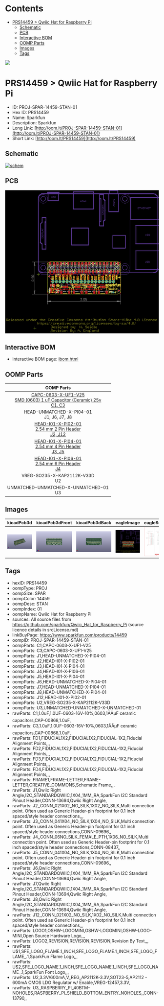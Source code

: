 



Contents
========

* [PRS14459 > Qwiic Hat for Raspberry Pi](#prs14459--qwiic-hat-for-raspberry-pi)
	* [Schematic](#schematic)
	* [PCB](#pcb)
	* [Interactive BOM](#interactive-bom)
	* [OOMP Parts](#oomp-parts)
	* [Images](#images)
	* [Tags](#tags)
  
![][im]
# PRS14459 > Qwiic Hat for Raspberry Pi

- ID: PROJ-SPAR-14459-STAN-01
- Hex ID: PRS14459
- Name: Sparkfun
- Description: Sparkfun
- Long Link: [http://oom.lt/PROJ-SPAR-14459-STAN-01](http://oom.lt/PROJ-SPAR-14459-STAN-01)
- Short Link: [http://oom.lt/PRS14459](http://oom.lt/PRS14459)

## Schematic
  
[![schem](eagleSchemImage.png)](eagleSchemImage.png)
## PCB
  
[![pcb](eagleImage.png)](eagleImage.png)
## Interactive BOM

- Interactive BOM page: [ibom.html](https://htmlpreview.github.io/?https://github.com/oomlout/oomlout_OOMP_projects/blob/main/PROJ-SPAR-14459-STAN-01/kicad/bom/ibom.html)

## OOMP Parts
  

|OOMP Parts|
| :---: |
|[CAPC-0603-X-UF1-V25<br> SMD (0603) 1 uF Capacitor (Ceramic) 25v<br> C1, C3](https://github.com/oomlout/oomlout_OOMP_parts/tree/main/CAPC-0603-X-UF1-V25/)|
|HEAD-UNMATCHED-X-PI04-01<BR>J1, J6, J7, J8|
|[HEAD-I01-X-PI02-01<br> 2.54 mm 2 Pin Header<br> J2, J12](https://github.com/oomlout/oomlout_OOMP_parts/tree/main/HEAD-I01-X-PI02-01/)|
|[HEAD-I01-X-PI04-01<br> 2.54 mm 4 Pin Header<br> J3, J5](https://github.com/oomlout/oomlout_OOMP_parts/tree/main/HEAD-I01-X-PI04-01/)|
|[HEAD-I01-X-PI06-01<br> 2.54 mm 6 Pin Header<br> J4](https://github.com/oomlout/oomlout_OOMP_parts/tree/main/HEAD-I01-X-PI06-01/)|
|VREG-SO235-X-KAP2112K-V33D<BR>U2|
|UNMATCHED-UNMATCHED-X-UNMATCHED-01<BR>U3|

## Images
  
  

|kicadPcb3d|kicadPcb3dFront|kicadPcb3dBack|eagleImage|eagleSchemImage|
| :---: | :---: | :---: | :---: | :---: |
|[![kicadPcb3d](kicadPcb3d_140.png)](kicadPcb3d.png)|[![kicadPcb3dFront](kicadPcb3dFront_140.png)](kicadPcb3dFront.png)|[![kicadPcb3dBack](kicadPcb3dBack_140.png)](kicadPcb3dBack.png)|[![eagleImage](eagleImage_140.png)](eagleImage.png)|[![eagleSchemImage](eagleSchemImage_140.png)](eagleSchemImage.png)|

## Tags

- hexID: PRS14459
- oompType: PROJ
- oompSize: SPAR
- oompColor: 14459
- oompDesc: STAN
- oompIndex: 01
- oompName: Qwiic Hat for Raspberry Pi
- sources: All source files from https://github.com/sparkfun/Qwiic_Hat_for_Raspberry_Pi (source licence details in srcLicense.md)
- linkBuyPage: https://www.sparkfun.com/products/14459
- oompID: PROJ-SPAR-14459-STAN-01
- oompParts: C1,CAPC-0603-X-UF1-V25
- oompParts: C3,CAPC-0603-X-UF1-V25
- oompParts: J1,HEAD-UNMATCHED-X-PI04-01
- oompParts: J2,HEAD-I01-X-PI02-01
- oompParts: J3,HEAD-I01-X-PI04-01
- oompParts: J4,HEAD-I01-X-PI06-01
- oompParts: J5,HEAD-I01-X-PI04-01
- oompParts: J6,HEAD-UNMATCHED-X-PI04-01
- oompParts: J7,HEAD-UNMATCHED-X-PI04-01
- oompParts: J8,HEAD-UNMATCHED-X-PI04-01
- oompParts: J12,HEAD-I01-X-PI02-01
- oompParts: U2,VREG-SO235-X-KAP2112K-V33D
- oompParts: U3,UNMATCHED-UNMATCHED-X-UNMATCHED-01
- rawParts: C1,1.0uF,1.0UF-0603-16V-10%,0603,1ÃÂµF ceramic capacitors,CAP-00868,1.0uF,
- rawParts: C3,1.0uF,1.0UF-0603-16V-10%,0603,1ÃÂµF ceramic capacitors,CAP-00868,1.0uF,
- rawParts: FD1,FIDUCIAL1X2,FIDUCIAL1X2,FIDUCIAL-1X2,Fiducial Alignment Points,,,
- rawParts: FD2,FIDUCIAL1X2,FIDUCIAL1X2,FIDUCIAL-1X2,Fiducial Alignment Points,,,
- rawParts: FD3,FIDUCIAL1X2,FIDUCIAL1X2,FIDUCIAL-1X2,Fiducial Alignment Points,,,
- rawParts: FD4,FIDUCIAL1X2,FIDUCIAL1X2,FIDUCIAL-1X2,Fiducial Alignment Points,,,
- rawParts: FRAME1,FRAME-LETTER,FRAME-LETTER,CREATIVE_COMMONS,Schematic Frame,,,
- rawParts: J1,Qwiic Right Angle,I2C_STANDARDQWIIC,1X04_1MM_RA,SparkFun I2C Standard Pinout Header,CONN-13694,Qwiic Right Angle,
- rawParts: J2,,CONN_021X02_NO_SILK,1X02_NO_SILK,Multi connection point. Often used as Generic Header-pin footprint for 0.1 inch spaced/style header connections,,,
- rawParts: J3,,CONN_041X04_NO_SILK,1X04_NO_SILK,Multi connection point. Often used as Generic Header-pin footprint for 0.1 inch spaced/style header connections,CONN-09696,,
- rawParts: J4,,CONN_06NO_SILK_FEMALE_PTH,1X06_NO_SILK,Multi connection point. Often used as Generic Header-pin footprint for 0.1 inch spaced/style header connections,CONN-08437,,
- rawParts: J5,,CONN_041X04_NO_SILK,1X04_NO_SILK,Multi connection point. Often used as Generic Header-pin footprint for 0.1 inch spaced/style header connections,CONN-09696,,
- rawParts: J6,Qwiic Right Angle,I2C_STANDARDQWIIC,1X04_1MM_RA,SparkFun I2C Standard Pinout Header,CONN-13694,Qwiic Right Angle,
- rawParts: J7,Qwiic Right Angle,I2C_STANDARDQWIIC,1X04_1MM_RA,SparkFun I2C Standard Pinout Header,CONN-13694,Qwiic Right Angle,
- rawParts: J8,Qwiic Right Angle,I2C_STANDARDQWIIC,1X04_1MM_RA,SparkFun I2C Standard Pinout Header,CONN-13694,Qwiic Right Angle,
- rawParts: J12,,CONN_021X02_NO_SILK,1X02_NO_SILK,Multi connection point. Often used as Generic Header-pin footprint for 0.1 inch spaced/style header connections,,,
- rawParts: LOGO1,OSHW-LOGOMINI,OSHW-LOGOMINI,OSHW-LOGO-MINI,Open Source Hardware Logo,,,
- rawParts: LOGO2,REVISION,REVISION,REVISION,Revision By Text,,,
- rawParts: U$1,SFE_LOGO_FLAME.1_INCH,SFE_LOGO_FLAME.1_INCH,SFE_LOGO_FLAME_.1,SparkFun Flame Logo,,,
- rawParts: U$2,SFE_LOGO_NAME.1_INCH,SFE_LOGO_NAME.1_INCH,SFE_LOGO_NAME_.1,SparkFun Font Logo,,,
- rawParts: U2,3.3V/600mA,V_REG_AP2112K-3.3V,SOT23-5,AP2112 - 600mA CMOS LDO Regulator w/ Enable,VREG-12457,3.3V,
- rawParts: U3,,RASPBERRY_PI_40BTM-NOHOLES,RASPBERRY_PI_SHIELD_BOTTOM_ENTRY_NOHOLES,,CONN-13790,,



[im]: kicadPcb3d_450.png
